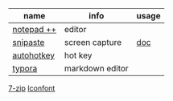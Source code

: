 name|  info  |usage
-|-|-
[notepad ++](https://notepad-plus-plus.org/)|editor|
[snipaste](https://www.snipaste.com/) | screen capture|[doc](snipaste.md)
[autohotkey](https://www.autohotkey.com/)| hot key|
[typora](https://typora.io/)| markdown editor |
[7-zip](https://www.7-zip.org/)
[Iconfont](https://www.iconfont.cn/)